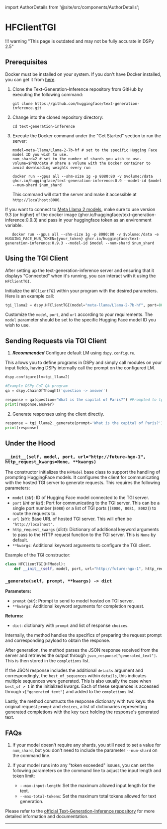 import AuthorDetails from '@site/src/components/AuthorDetails';

# HFClientTGI

!!! warning "This page is outdated and may not be fully accurate in DSPy 2.5"


## Prerequisites

Docker must be installed on your system. If you don't have Docker installed, you can get it from [here](https://docs.docker.com/get-docker/).

1. Clone the Text-Generation-Inference repository from GitHub by executing the following command:

   ```
   git clone https://github.com/huggingface/text-generation-inference.git
   ```

2. Change into the cloned repository directory:

   ```
   cd text-generation-inference
   ```

3. Execute the Docker command under the "Get Started" section to run the server:


   ```
   model=meta-llama/Llama-2-7b-hf # set to the specific Hugging Face model ID you wish to use.
   num_shard=2 # set to the number of shards you wish to use.
   volume=$PWD/data # share a volume with the Docker container to avoid downloading weights every run

   docker run --gpus all --shm-size 1g -p 8080:80 -v $volume:/data ghcr.io/huggingface/text-generation-inference:0.9 --model-id $model --num-shard $num_shard
   ```

   This command will start the server and make it accessible at `http://localhost:8080`.

If you want to connect to [Meta Llama 2 models](https://huggingface.co/meta-llama), make sure to use version 9.3 (or higher) of the docker image (ghcr.io/huggingface/text-generation-inference:0.9.3) and pass in your huggingface token as an environment variable.

```
   docker run --gpus all --shm-size 1g -p 8080:80 -v $volume:/data -e HUGGING_FACE_HUB_TOKEN={your_token} ghcr.io/huggingface/text-generation-inference:0.9.3 --model-id $model --num-shard $num_shard
```

## Using the TGI Client

After setting up the text-generation-inference server and ensuring that it displays "Connected" when it's running, you can interact with it using the `HFClientTGI`.

Initialize the `HFClientTGI` within your program with the desired parameters. Here is an example call:

```python
tgi_llama2 = dspy.HFClientTGI(model="meta-llama/Llama-2-7b-hf", port=8080, url="http://localhost")
```

Customize the `model`, `port`, and `url` according to your requirements. The `model` parameter should be set to the specific Hugging Face model ID you wish to use. 

## Sending Requests via TGI Client

1) _**Recommended**_ Configure default LM using `dspy.configure`.

This allows you to define programs in DSPy and simply call modules on your input fields, having DSPy internally call the prompt on the configured LM.

```python
dspy.configure(lm=tgi_llama2)

#Example DSPy CoT QA program
qa = dspy.ChainOfThought('question -> answer')

response = qa(question="What is the capital of Paris?") #Prompted to tgi_llama2
print(response.answer)
```

2) Generate responses using the client directly.

```python
response = tgi_llama2._generate(prompt='What is the capital of Paris?')
print(response)
```

## Under the Hood

### `__init__(self, model, port, url="http://future-hgx-1", http_request_kwargs=None, **kwargs)`

The constructor initializes the `HFModel` base class to support the handling of prompting HuggingFace models. It configures the client for communicating with the hosted TGI server to generate requests. This requires the following parameters:

- `model` (_str_): ID of Hugging Face model connected to the TGI server.
- `port` (_int_ or _list_): Port for communicating to the TGI server. This can be a single port number (`8080`) or a list of TGI ports (`[8080, 8081, 8082]`) to route the requests to.
- `url` (_str_): Base URL of hosted TGI server. This will often be `"http://localhost"`.
- `http_request_kwargs` (_dict_): Dictionary of additional keyword arguments to pass to the HTTP request function to the TGI server. This is `None` by default. 
- `**kwargs`: Additional keyword arguments to configure the TGI client.

Example of the TGI constructor:

```python
class HFClientTGI(HFModel):
    def __init__(self, model, port, url="http://future-hgx-1", http_request_kwargs=None, **kwargs):
```

### `_generate(self, prompt, **kwargs) -> dict`

**Parameters:**
- `prompt` (_str_): Prompt to send to model hosted on TGI server.
- `**kwargs`: Additional keyword arguments for completion request.

**Returns:**
- `dict`: dictionary with `prompt` and list of response `choices`.

Internally, the method handles the specifics of preparing the request prompt and corresponding payload to obtain the response. 

After generation, the method parses the JSON response received from the server and retrieves the output through `json_response["generated_text"]`. This is then stored in the `completions` list.

If the JSON response includes the additional `details` argument and correspondingly, the `best_of_sequences` within `details`, this indicates multiple sequences were generated. This is also usually the case when `best_of > 1` in the initialized kwargs. Each of these sequences is accessed through `x["generated_text"]` and added to the `completions` list.

Lastly, the method constructs the response dictionary with two keys: the original request `prompt` and `choices`, a list of dictionaries representing generated completions with the key `text` holding the response's generated text.

## FAQs

1. If your model doesn't require any shards, you still need to set a value for `num_shard`, but you don't need to include the parameter `--num-shard` on the command line.

2. If your model runs into any "token exceeded" issues, you can set the following parameters on the command line to adjust the input length and token limit:
   - `--max-input-length`: Set the maximum allowed input length for the text.
   - `--max-total-tokens`: Set the maximum total tokens allowed for text generation.

Please refer to the [official Text-Generation-Inference repository](https://github.com/huggingface/text-generation-inference) for more detailed information and documentation.


***

<AuthorDetails name="Arnav Singhvi"/>